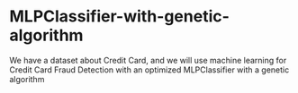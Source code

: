 # MLPClassifier-with-genetic-algorithm
We have a dataset about Credit Card, and we will use machine learning for Credit Card Fraud Detection with an optimized MLPClassifier with a genetic algorithm
